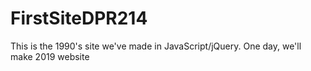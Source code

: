 # FirstSiteDPR214
This is the 1990's site we've made in JavaScript/jQuery. One day, we'll make 2019 website
